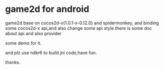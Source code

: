 game2d for android
==========================

game2d base on cocos2d-x(1.0.1-x-0.12.0) and spidermonkey, and binding some cocos2d-x api,and also change some api style.there is some doc about api and also provider

some demo for it.

and plz use ndkr6 to build jni code,have fun.

thanks.
